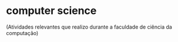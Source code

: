# computer science
(Atividades relevantes que realizo durante a faculdade de ciência da computação)
